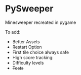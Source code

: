 # PySweeper
Minesweeper recreated in pygame

To add:
- Better Assets
- Restart Option
- First tile choice always safe
- High score tracking
- Difficulty levels
- ~~Tests~~
